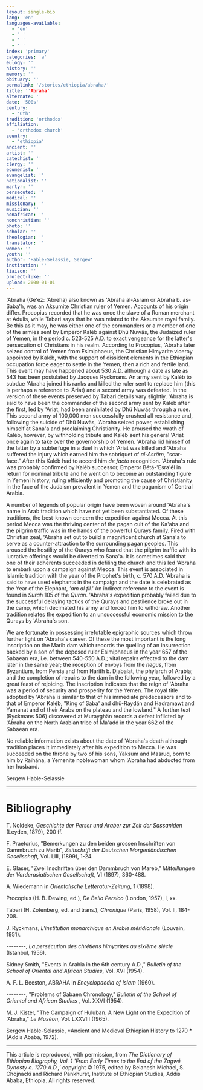 ```yaml
---
layout: single-bio
lang: 'en'
languages-available:
  - 'en'
  - ' '
  - ' '
  - ' '
index: 'primary'
categories: 'a'
eulogy: ''
history: ''
memory: ''
obituary: ''
permalink: '/stories/ethiopia/abraha/'
title: ''Abraha'
alternate: ''
date: '500s'
century:
  - '6th'
tradition: 'orthodox'
affiliation:
  - 'orthodox church'
country:
  - 'ethiopia'
ancient: ''
artist: ''
catechist: ''
clergy: ''
ecumenist: ''
evangelist: ''
nationalist: ''
martyr: ''
persecuted: ''
medical: ''
missionary: ''
musician: ''
nonafrican: ''
nonchristian: ''
photo: ''
scholar: ''
theologian: ''
translator: ''
women: ''
youth: ''
author: 'Hable-Selassie, Sergew'
institution: ''
liaison: ''
project-luke: ''
upload: 2000-01-01
---
```



'Abraha (Ge'ez: 'Abreha) also known as 'Abraha al-Asram or Abraha b. as-Saba'h, was an Aksumite Christian ruler of Yemen. Accounts of his origin differ. Procopius recorded that he was once the slave of a Roman merchant at Adulis, while Tabari says that he was related to the Aksumite royal family. Be this as it may, he was either one of the commanders or a member of one of the armies sent by Emperor Kaléb against Dhü Nuwäs, the Judaized ruler of Yemen, in the period c. 523-525 A.D. to exact vengeance for the latter's persecution of Christians in his realm. According to Procopius, 'Abraha later seized control of Yemen from Esimiphaeus, the Christian Himyarite viceroy appointed by Kaléb, with the support of dissident elements in the Ethiopian occupation force eager to settle in the Yemen, then a rich and fertile land. This event may have happened about 530 A.D. although a date as late as 543 has been postulated by Jacques Ryckmans. An army sent by Kaléb to subdue 'Abraha joined his ranks and killed the ruler sent to replace him (this is perhaps a reference to 'Ariat) and a second army was defeated.  In the version of these events preserved by Tabari details vary slightly. 'Abraha is said to have been the commander of the second army sent by Kaléb after the first, led by 'Ariat, had been annihilated by Dhü Nuwäs through a ruse. This second army of 100,000 men successfully crushed all resistance and, following the suicide of Dhü Nuwäs, 'Abraha seized power, establishing himself at Sana'a and proclaiming Christianity. He aroused the wrath of Kaléb, however, by withholding tribute and Kaléb sent his general 'Ariat once again to take over the governorship of Yemen. 'Abraha rid himself of the latter by a subterfuge in a duel in which 'Ariat was killed and 'Abraha suffered the injury which earned him the sobriquet of *al-Asräm*, "scar-face." After this Kaléb had to accord him *de facto* recognition. 'Abraha's rule was probably confirmed by Kaléb successor, Emperor  Bétä-'Esra'él in return for nominal tribute and he went on to become an outstanding figure in Yemeni history, ruling efficiently and promoting the cause of Christianity in the face of the Judaism prevalent in Yemen and the paganism of Central Arabia.

A number of legends of popular origin have been woven around 'Abraha's name in Arab tradition which have not yet been substantiated. Of these traditions, the best-known concern the expedition against Mecca. At this period Mecca was the thriving center of the pagan cult of the Ka'aba and the pilgrim traffic was in the hands of the powerful Qurays family. Fired with Christian zeal, 'Abraha set out to build a magnificent church at Sana'a to serve as a counter-attraction to the surrounding pagan peoples. This aroused the hostility of the Qurays who feared that the pilgrim traffic with its lucrative offerings would be diverted to Sana'a. It is sometimes said that one of their adherents succeeded in defiling the church and this led 'Abraha to embark upon a campaign against Mecca.  This event is associated in Islamic tradition with the year of the Prophet's birth, c. 570 A.D. 'Abraha is said to have used elephants in the campaign and the date is celebrated as the Year of the Elephant, *'am  al  fil.'*  An indirect reference to the event is found in *Surah* 105 of the *Quran*. 'Abraha's expedition probably failed due to the successful delaying tactics of the Qurays and pestilence broke out in the camp, which decimated his army and forced him to withdraw. Another tradition relates the expedition to an unsuccessful economic mission to the Qurays by 'Abraha's son.

We are fortunate in possessing irrefutable epigraphic sources which throw further light on 'Abraha's career. Of these the most important is the long inscription on the Marib dam which records the quelling of an insurrection backed by a son of the deposed ruler Esimiphaeus in the year 657 of the Sabaean era, i.e. between 540-550 A.D.; vital repairs effected to the dam later in the same year; the reception of envoys from the *negus*, from  Byzantium, from  Persia and from Harith b. Djabalat, the phylarch of Arabia; and the completion of repairs to the dam in the following year, followed by a great feast of rejoicing. The inscription indicates that the reign of 'Abraha was a period of security and prosperity for the Yemen. The royal title adopted by 'Abraha is similar to that of his immediate predecessors and to that of Emperor Kaléb, "King of Saba' and dhü-Raydän  and Hadramawt and Yamanat and of their Arabs on the plateau and the lowland."  A further text (Ryckmans 506) discovered at Murayghän records a defeat inflicted by 'Abraha on the North Arabian tribe of Ma'add in the year 662 of the Sabaean era.

No reliable information exists about the date of 'Abraha's death although tradition places it immediately after his expedition to Mecca. He was succeeded on the throne by two of his sons, Yaksum and Masruq, born to him by Raihäna, a Yemenite noblewoman  whom 'Abraha had abducted from her husband.

Sergew Hable-Selassie

---

# Bibliography

T. Noldeke, *Geschichte der Perser und Araber zur Zeit der Sassaniden* (Leyden, 1879), 200 ff.

F. Praetorius, "Bemerkungen zu den beiden grossen Inschriften von Dammbruch zu Marib", *Zeitschrift der Deutschen Morgenl&auml;ndischen Gesellschaft,* Vol. LIII, (1899), 1-24.

E. Glaser, "Zwei Inschriften über den Dammbruch von Mareb," *Mitteillungen der Vorderasiatischen Gesellschaft,* VI (1897), 360-488.

A. Wiedemann in *Orientalische Letteratur-Zeitung*,  1 (1898).

Procopius (H. B. Dewing, ed.), *De Bello Persico* (London, 1957), I, xx.

Tabari (H. Zotenberg, ed. and trans.), *Chronique* (Paris, 1958), Vol. II, 184-208.

J. Ryckmans, *L'institution monarchique en Arabie méridionale*  (Louvain, 1951).

--------, *La persécution des chrétiens himyarites au sixi&egrave;me si&egrave;cle*  (Istanbul, 1956).

Sidney Smith, "Events in Arabia in the 6th century A.D.," *Bulletin of the School of Oriental and African Studies*, Vol. XVI (1954).

A. F. L. Beeston, ABRAHA in *Encyclopaedia of Islam* (1960).

--------, "Problems of Sabaen Chronology," *Bulletin of the School of Oriental and African Studies* , Vol. XXVI (1954).

M. J. Kister, "The Campaign of Huluban. A New Light on the Expedition of 'Abraha," *Le Muséon*, Vol. LXXVIII (1965).

Sergew Hable-Selassie, *Ancient and Medieval Ethiopian History to 1270 *(Addis Ababa, 1972).

---

This article is reproduced, with permission, from *The Dictionary of Ethiopian Biography, Vol. 1 'From Early Times to the End of the Zagwé Dynasty c. 1270 A.D.,'* copyright &copy; 1975, edited by Belanesh Michael, S. Chojnacki and Richard Pankhurst, Institute of Ethiopian Studies, Addis Ababa, Ethiopia.  All rights reserved.